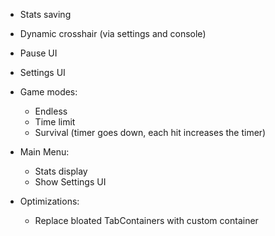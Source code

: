 - Stats saving
- Dynamic crosshair (via settings and console)
- Pause UI
- Settings UI

- Game modes:
	- Endless
	- Time limit
	- Survival (timer goes down, each hit increases the timer) 

- Main Menu:
	- Stats display
 	- Show Settings UI
	
- Optimizations:
	- Replace bloated TabContainers with custom container
